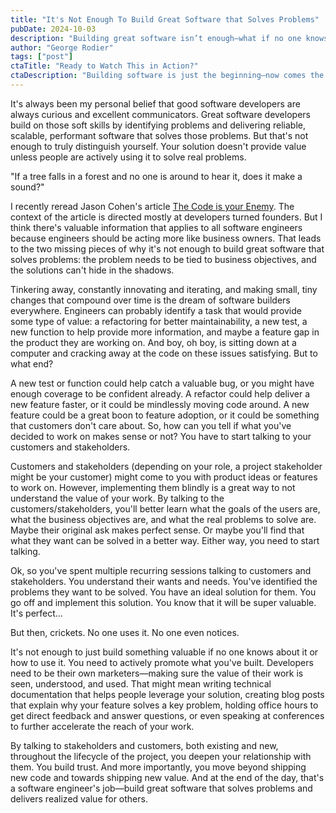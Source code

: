 ```yaml
---
title: "It's Not Enough To Build Great Software that Solves Problems"
pubDate: 2024-10-03
description: "Building great software isn’t enough—what if no one knows about it? Learn why developers need to think like business owners, market their work, and deliver real value beyond just writing code."
author: "George Rodier"
tags: ["post"]
ctaTitle: "Ready to Watch This in Action?"
ctaDescription: "Building software is just the beginning—now comes the real challenge: marketing, communicating, and making it valuable. Join my newsletter for a behind-the-scenes look at how I’m building a website, attracting visitors, growing an engaged audience, and solving real problems through education. Want to see how it’s done and apply it to your own projects? Subscribe today and follow along on my journey!"
---
```


It's always been my personal belief that good software developers are always curious and excellent communicators. Great software developers build on those soft skills by identifying problems and delivering reliable, scalable, performant software that solves those problems. But that's not enough to truly distinguish yourself. Your solution doesn't provide value unless people are actively using it to solve real problems.

"If a tree falls in a forest and no one is around to hear it, does it make a sound?"

I recently reread Jason Cohen's article [The Code is your Enemy](https://longform.asmartbear.com/code-is-your-enemy/). The context of the article is directed mostly at developers turned founders. But I think there's valuable information that applies to all software engineers because engineers should be acting more like business owners. That leads to the two missing pieces of why it's not enough to build great software that solves problems: the problem needs to be tied to business objectives, and the solutions can't hide in the shadows.

Tinkering away, constantly innovating and iterating, and making small, tiny changes that compound over time is the dream of software builders everywhere. Engineers can probably identify a task that would provide some type of value: a refactoring for better maintainability, a new test, a new function to help provide more information, and maybe a feature gap in the product they are working on. And boy, oh boy, is sitting down at a computer and cracking away at the code on these issues satisfying. But to what end?

A new test or function could help catch a valuable bug, or you might have enough coverage to be confident already. A refactor could help deliver a new feature faster, or it could be mindlessly moving code around. A new feature could be a great boon to feature adoption, or it could be something that customers don't care about. So, how can you tell if what you've decided to work on makes sense or not? You have to start talking to your customers and stakeholders.

Customers and stakeholders (depending on your role, a project stakeholder might be your customer) might come to you with product ideas or features to work on. However, implementing them blindly is a great way to not understand the value of your work. By talking to the customers/stakeholders, you'll better learn what the goals of the users are, what the business objectives are, and what the real problems to solve are. Maybe their original ask makes perfect sense. Or maybe you'll find that what they want can be solved in a better way. Either way, you need to start talking.

Ok, so you've spent multiple recurring sessions talking to customers and stakeholders. You understand their wants and needs. You've identified the problems they want to be solved. You have an ideal solution for them. You go off and implement this solution. You know that it will be super valuable. It's perfect...

But then, crickets. No one uses it. No one even notices.

It's not enough to just build something valuable if no one knows about it or how to use it. You need to actively promote what you've built. Developers need to be their own marketers—making sure the value of their work is seen, understood, and used. That might mean writing technical documentation that helps people leverage your solution, creating blog posts that explain why your feature solves a key problem, holding office hours to get direct feedback and answer questions, or even speaking at conferences to further accelerate the reach of your work.

By talking to stakeholders and customers, both existing and new, throughout the lifecycle of the project, you deepen your relationship with them. You build trust. And more importantly, you move beyond shipping new code and towards shipping new value. And at the end of the day, that's a software engineer's job—build great software that solves problems and delivers realized value for others.
